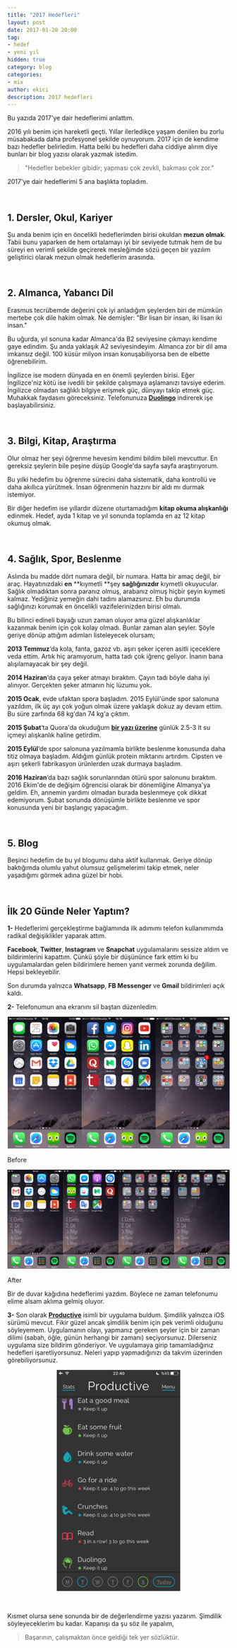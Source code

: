 ```yaml
---
title: "2017 Hedefleri"
layout: post
date: 2017-01-20 20:00
tag:
- hedef
- yeni yıl
hidden: true
category: blog
categories: 
- mix
author: ekici
description: 2017 hedefleri
---
```


Bu yazıda 2017'ye dair hedeflerimi anlattım. <!--yorum-->

2016 yılı benim için hareketli geçti. Yıllar ilerledikçe yaşam denilen bu zorlu müsabakada daha profesyonel şekilde oynuyorum. 2017 için de kendime bazı hedefler belirledim. Hatta belki bu hedefleri daha ciddiye alırım diye bunları bir blog yazısı olarak yazmak istedim.

> "Hedefler bebekler gibidir; yapması çok zevkli, bakması çok zor."

2017'ye dair hedeflerimi 5 ana başlıkta topladım.

&nbsp;

## 1. Dersler, Okul, Kariyer

Şu anda benim için en öncelikli hedeflerimden birisi okuldan **mezun** **olmak**. Tabii bunu yaparken de hem ortalamayı iyi bir seviyede tutmak hem de bu süreyi en verimli şekilde geçirerek mesleğimde sözü geçen bir yazılım geliştirici olarak mezun olmak hedeflerim arasında.

&nbsp;

## 2. Almanca, Yabancı Dil

Erasmus tecrübemde değerini çok iyi anladığım şeylerden biri de mümkün mertebe çok dile hakim olmak. Ne demişler: "Bir lisan bir insan, iki lisan iki insan."

Bu uğurda, yıl sonuna kadar Almanca'da B2 seviyesine çıkmayı kendime gaye edindim. Şu anda yaklaşık A2 seviyesindeyim. Almanca zor bir dil ama imkansız değil. 100 küsür milyon insan konuşabiliyorsa ben de elbette öğrenebilirim.

İngilizce ise modern dünyada en en önemli şeylerden birisi. Eğer İngilizce'niz kötü ise ivedili bir şekilde çalışmaya aşlamanızı tavsiye ederim. İngilizce olmadan sağlıklı bilgiye erişmek güç, dünyayı takip etmek güç. Muhakkak faydasını göreceksiniz. Telefonunuza **[Duolingo](https://www.duolingo.com/)** indirerek işe başlayabilirsiniz.

&nbsp;

## 3. Bilgi, Kitap, Araştırma

Olur olmaz her şeyi öğrenme hevesim kendimi bildim bileli mevcuttur. En gereksiz şeylerin bile peşine düşüp Google'da sayfa sayfa araştırıyorum.

Bu yılki hedefim bu öğrenme sürecini daha sistematik, daha kontrollü ve daha akıllıca yürütmek. ‪İnsan öğrenmenin hazzını bir aldı mı durmak istemiyor.

Bir diğer hedefim ise yıllardır düzene oturtamadığım **kitap okuma alışkanlığı** edinmek. Hedef, ayda 1 kitap ve yıl sonunda toplamda en az 12 kitap okumuş olmak.

&nbsp;

## 4. Sağlık, Spor, Beslenme

Aslında bu madde dört numara değil, bir numara. Hatta bir amaç değil, bir araç. Hayatınızdaki **en** **kıymetli **şey **sağlığınızdır** kıymetli okuyucular. Sağlık olmadıktan sonra paranız olmuş, arabanız olmuş hiçbir şeyin kıymeti kalmaz. Yediğiniz yemeğin dahi tadını alamazsınız. Eh bu durumda sağlığınızı korumak en öncelikli vazifelerinizden birisi olmalı.

Bu bilinci edineli bayağı uzun zaman oluyor ama güzel alışkanlıklar kazanmak benim için çok kolay olmadı. Bunlar zaman alan şeyler. Şöyle geriye dönüp attığım adımları listeleyecek olursam;

**2013 Temmuz**&#8216;da kola, fanta, gazoz vb. aşırı şeker içeren asitli içeceklere veda ettim. Artık hiç aramıyorum, hatta tadı çok iğrenç geliyor. İnanın bana alışılamayacak bir şey değil.

**2014 Haziran**&#8216;da çaya şeker atmayı bıraktım. Çayın tadı böyle daha iyi alınıyor. Gerçekten şeker atmanın hiç lüzumu yok.

**2015 Ocak**, evde ufaktan spora başladım. 2015 Eylül'ünde spor salonuna yazıldım, ilk üç ayı çok yoğun olmak üzere yaklaşık dokuz ay devam ettim. Bu süre zarfında 68 kg'dan 74 kg'a çıktım.

**2015 Şubat**&#8216;ta Quora'da okuduğum [**bir yazı üzerine**](https://www.quora.com/What-small-lifestyle-changes-have-the-biggest-impact/answer/Peter-Mayer-5) günlük 2.5-3 lt su içmeyi alışkanlık haline getirdim.

**2015 Eylül**&#8216;de spor salonuna yazılmamla birlikte beslenme konusunda daha titiz olmaya başladım. Aldığım günlük protein miktarını artırdım. Cipsten ve aşırı şekerli fabrikasyon ürünlerden uzak durmaya başladım.

**2016 Haziran**&#8216;da bazı sağlık sorunlarından ötürü spor salonunu bıraktım. 2016 Ekim'de de değişim öğrencisi olarak bir dönemliğine Almanya'ya geldim. Eh, annemin yardımı olmadan burada beslenmeye çok dikkat edemiyorum. Şubat sonunda dönüşümle birlikte beslenme ve spor konusunda yeni bir başlangıç yapacağım.

&nbsp;

## 5. Blog

Beşinci hedefim de bu yıl blogumu daha aktif kullanmak. Geriye dönüp baktığımda olumlu yahut olumsuz gelişmelerimi takip etmek, neler yaşadığımı görmek adına güzel bir hobi.

&nbsp;

## İlk 20 Günde Neler Yaptım?

**1-** Hedeflerimi gerçekleştirme bağlamında ilk adımımı telefon kullanımımda radikal değişiklikler yaparak attım.

**Facebook**, **Twitter**, **Instagram** ve **Snapchat** uygulamalarını sessize aldım ve bildirimlerini kapattım. Çünkü şöyle bir düşününce fark ettim ki bu uygulamalardan gelen bildirimlere hemen yanıt vermek zorunda değilim. Hepsi bekleyebilir.

Son durumda yalnızca **Whatsapp**, **FB Messenger** ve **Gmail** bildirimleri açık kaldı.

**2-** Telefonumun ana ekranını sil baştan düzenledim.

<p align="center">
  <img src="../assets/images/2017/2017-hedefleri/homescreen-before.jpg" alt="2017 Hedefleri"/>
  <figcaption>Before</figcaption>
</p>

<p align="center">
  <img src="../assets/images/2017/2017-hedefleri/homescreen-after.jpg" alt="2017 Hedefleri"/>
  <figcaption>After</figcaption>
</p>

Bir de duvar kağıdına hedeflerimi yazdım. Böylece ne zaman telefonumu elime alsam aklıma gelmiş oluyor.

**3-** Son olarak [**Productive**](https://itunes.apple.com/gb/app/productive-habits-daily-goals/id983826477?mt=8) isimli bir uygulama buldum. Şimdilik yalnızca iOS sürümü mevcut. Fikir güzel ancak şimdilik benim için pek verimli olduğunu söyleyemem. Uygulamanın olayı, yapmanız gereken şeyler için bir zaman dilimi (sabah, öğle, günün herhangi bir zamanı) seçiyorsunuz. Dilerseniz uygulama size bildirim gönderiyor. Ve uygulamaya girip tamamladığınız hedefleri işaretliyorsunuz. Neleri yapıp yapmadığınızı da takvim üzerinden görebiliyorsunuz.

<p align="center">
  <img src="../assets/images/2017/2017-hedefleri/productive-ss.png" alt="2017 Hedefleri" height="500"/>
</p>

&nbsp;

Kısmet olursa sene sonunda bir de değerlendirme yazısı yazarım. Şimdilik söyleyeceklerim bu kadar. Kapanışı da şu söz ile yapalım,

> Başarının, çalışmaktan önce geldiği tek yer sözlüktür.
